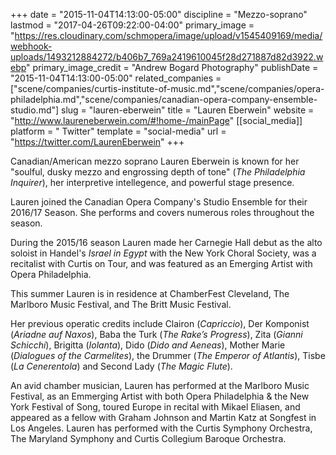 +++
date = "2015-11-04T14:13:00-05:00"
discipline = "Mezzo-soprano"
lastmod = "2017-04-26T09:22:00-04:00"
primary_image = "https://res.cloudinary.com/schmopera/image/upload/v1545409169/media/webhook-uploads/1493212884272/b406b7_769a2419610045f28d271887d82d3922.webp"
primary_image_credit = "Andrew Bogard Photography"
publishDate = "2015-11-04T14:13:00-05:00"
related_companies = ["scene/companies/curtis-institute-of-music.md","scene/companies/opera-philadelphia.md","scene/companies/canadian-opera-company-ensemble-studio.md"]
slug = "lauren-eberwein"
title = "Lauren Eberwein"
website = "http://www.laureneberwein.com/#!home-/mainPage"
[[social_media]]
platform = " Twitter"
template = "social-media"
url = "https://twitter.com/LaurenEberwein"
+++

Canadian/American mezzo soprano Lauren Eberwein is known for her "soulful, dusky mezzo and engrossing depth of tone" (*The Philadelphia Inquirer*), her interpretive intellegence, and powerful stage presence.
 
Lauren joined the Canadian Opera Company's Studio Ensemble for their 2016/17 Season. She performs and covers numerous roles throughout the season.

During the 2015/16 season Lauren made her Carnegie Hall debut as the alto soloist in Handel's *Israel in Egypt* with the New York Choral Society, was a recitalist with Curtis on Tour, and was featured as an Emerging Artist with Opera Philadelphia.

This summer Lauren is in residence at ChamberFest Cleveland, The Marlboro Music Festival, and The Britt Music Festival. 

Her previous operatic credits include Clairon (*Capriccio*), Der Komponist (*Ariadne auf Naxos*), Baba the Turk (*The Rake’s Progress*), Zita (*Gianni Schicchi*), Brigitta (*Iolanta*), Dido (*Dido and Aeneas*), Mother Marie (*Dialogues of the Carmelites*), the Drummer (*The Emperor of Atlantis*), Tisbe (*La Cenerentola*) and Second Lady (*The Magic Flute*).  

An avid chamber musician, Lauren has performed at the Marlboro Music Festival, as an Emmerging Artist with both Opera Philadelphia & the New York Festival of Song, toured Europe in recital with Mikael Eliasen, and appeared as a fellow with Graham Johnson and Martin Katz at Songfest in Los Angeles. Lauren has performed with the Curtis Symphony Orchestra, The Maryland Symphony and Curtis Collegium Baroque Orchestra.
